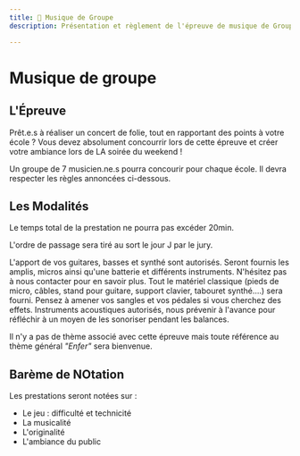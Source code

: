 ```yaml
---
title: 🎸 Musique de Groupe
description: Présentation et règlement de l'épreuve de musique de Groupe

---
```


# Musique de groupe

## L'Épreuve

Prêt.e.s à réaliser un concert de folie, tout en rapportant des points à votre école ? Vous devez absolument concourrir lors de cette épreuve et créer votre ambiance lors de LA soirée du weekend !

Un groupe de 7 musicien.ne.s pourra concourir pour chaque école. Il devra respecter les règles annoncées ci-dessous.


## Les Modalités

Le temps total de la prestation ne pourra pas excéder 20min.

L'ordre de passage sera tiré au sort le jour J par le jury.

L'apport de vos guitares, basses et synthé sont autorisés. Seront fournis les amplis, micros ainsi qu'une batterie et différents instruments. N'hésitez pas à nous contacter pour en savoir plus.
Tout le matériel classique (pieds de micro, câbles, stand pour guitare, support clavier, tabouret synthé....) sera fourni.
Pensez à amener vos sangles et vos pédales si vous cherchez des effets.
Instruments acoustiques autorisés, nous prévenir à l'avance pour réfléchir à un moyen de les sonoriser pendant les balances.

Il n'y a pas de thème associé avec cette épreuve mais toute référence au thème général *"Enfer"* sera bienvenue.


## Barème de NOtation

Les prestations seront notées sur :
* Le jeu : difficulté et technicité
* La musicalité
* L'originalité
* L'ambiance du public